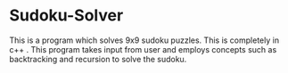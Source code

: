 # Sudoku-Solver
This  is a program which solves 9x9 sudoku puzzles.
This is completely in c++ . This program takes input from user and employs concepts such as backtracking and recursion to solve the sudoku.
